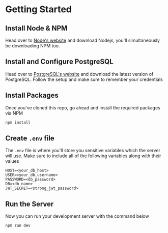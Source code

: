 # Getting Started

## Install Node & NPM
Head over to [Node's website](https://nodejs.org/en/download/) and download Nodejs, you'll simultaneously be downloading NPM too.

## Install and Configure PostgreSQL
Head over to [PostgreSQL's website](https://www.postgresql.org/download/) and download the latest version of PostgreSQL. Follow the setup and make sure to remember your credentials

## Install Packages
Once you've cloned this repo, go ahead and install the required packages via NPM
```bash
npm install
```

## Create `.env` file
The `.env` file is where you'll store you sensitive variables which the server will use.
Make sure to include all of the following variables along with their values
```.env
HOST=<your_db_host>
USER=<your_db_username>
PASSWORD=<db_password>
DB=<db_name>
JWT_SECRET=<strong_jwt_password>
```

## Run the Server
Now you can run your development server with the command below
```bash
npm run dev
```